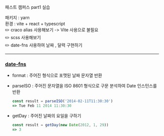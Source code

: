 패스트 캠퍼스 part1 실습

패키지 : yarn <br>
환경 : vite + react + typescript <br>
✏️ craco alias 사용해보기 -> Vite 사용으로 불필요<br>
✏️ scss 사용해보기<br>
✏️ date-fns 사용하여 날짜 , 달력 구현하기

---

### [date-fns](https://date-fns.org/)

- format : 주어진 형식으로 포맷된 날짜 문자열 반환
- parseISO : 주어진 문자열을 ISO 8601 형식으로 구문 분석하여 Date 인스턴스를 반환

  ```jsx
  const result = parseISO('2014-02-11T11:30:30')
  => Tue Feb 11 2014 11:30:30
  ```

- getDay : 주어진 날짜의 요일을 구하기

  ```jsx
  const result = getDay(new Date(2012, 1, 29))
  => 3
  ```
